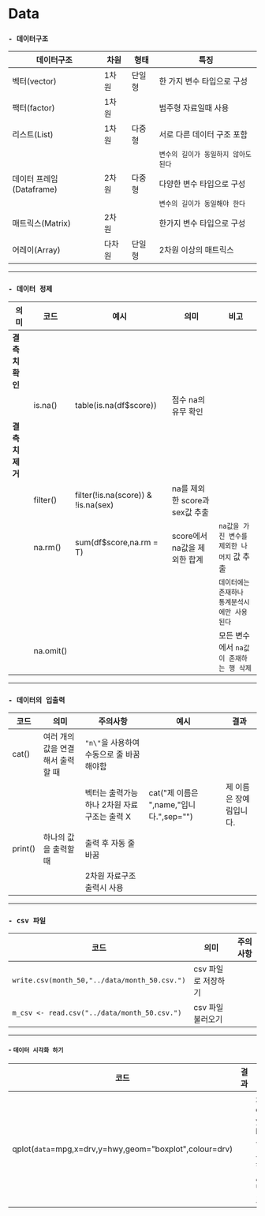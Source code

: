 # Data
### **`- 데이터구조`**
|데이터구조|차원|형태|특징|
|---|---|---|---|
|벡터(vector)|1차원|단일형|한 가지 변수 타입으로 구성
|팩터(factor)|1차원||범주형 자료일때 사용
|리스트(List)|1차원|다중형|서로 다른 데이터 구조 포함
||||`변수의 길이가 동일하지 않아도 된다`
|데이터 프레임(Dataframe)|2차원|다중형|다양한 변수 타입으로 구성
||||`변수의 길이가 동일해야 한다`
|매트릭스(Matrix)|2차원||한가지 변수 타입으로 구성
|어레이(Array)|다차원|단일형|2차원 이상의 매트릭스

---
### **`- 데이터 정제 `**
|의미|코드|예시|의미|비고|
|---|---|---|---|---|
|**결측치 확인**|
||is.na()|table(is.na(df$score))|점수 na의 유무 확인
|**결측치 제거**|
||filter()|filter(!is.na(score)) & !is.na(sex)|na를 제외한 score과 sex값 추출
||na.rm()|sum(df$score,na.rm = T)|score에서 na값을 제외한 합계|`na값을 가진 변수를 제외한 나머지` 값 추출
|||||`데이터에는 존재하나 통계분석시에만 사용된다`|
||na.omit()|||모든 변수에서 `na값이 존재하는 행 삭제`

---
### **`- 데이터의 입출력 `**
|코드|의미|주의사항|예시|결과|
|---|---|---|---|---|
|cat()|여러 개의 값을 연결해서 출력할 때|`"n\"`을 사용하여 수동으로 줄 바꿈 해야함|
|||벡터는 출력가능하나 2차원 자료구조는 출력 X|cat("제 이름은 ",name,"입니다.",sep="")|제 이름은 장예림입니다.
|print()|하나의 값을 출력할 때|출력 후 자동 줄 바꿈
|||2차원 자료구조 출력시 사용
---
### **`- csv 파일 `**
|코드|의미|주의사항|
|---|---|---|
|`write.csv(month_50,"../data/month_50.csv.")`|csv 파일로 저장하기
|`m_csv <- read.csv("../data/month_50.csv.")`|csv 파일 불러오기|
---
#### - **`데이터 시각화 하기`**
|코드|결과|해석|비고|
|---|---|---|---|
|qplot(`data`=mpg,x=drv,y=hwy,geom="boxplot",colour=drv)||x축 drv, y축 hwy, 상자 그램 형태 ,drv 별 색 표현